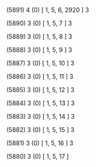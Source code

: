 (5891) 4 (0) [ 1, 5, 6, 2920 ] 3 


(5890) 3 (0) [ 1, 5, 7 ] 3 


(5889) 3 (0) [ 1, 5, 8 ] 3 


(5888) 3 (0) [ 1, 5, 9 ] 3 


(5887) 3 (0) [ 1, 5, 10 ] 3 


(5886) 3 (0) [ 1, 5, 11 ] 3 


(5885) 3 (0) [ 1, 5, 12 ] 3 


(5884) 3 (0) [ 1, 5, 13 ] 3 


(5883) 3 (0) [ 1, 5, 14 ] 3 


(5882) 3 (0) [ 1, 5, 15 ] 3 


(5881) 3 (0) [ 1, 5, 16 ] 3 


(5880) 3 (0) [ 1, 5, 17 ]  

